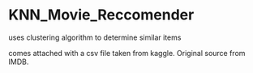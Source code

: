 # KNN_Movie_Reccomender
uses clustering algorithm to determine similar items

comes attached with a csv file taken from kaggle. Original source from IMDB.
